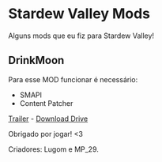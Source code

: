 # Stardew Valley Mods
Alguns mods que eu fiz para Stardew Valley!

## DrinkMoon
Para esse MOD funcionar é necessário:
- SMAPI
- Content Patcher

[Trailer](https://www.youtube.com/watch?v=srWmRXeBRQU&ab_channel=Lugom) - [Download Drive](https://drive.google.com/file/d/1Yvf0Wue0waUEomQQh1s6AAIgbW1NwTmX/view?usp=sharing)

Obrigado por jogar! <3

Criadores: Lugom e MP_29.
